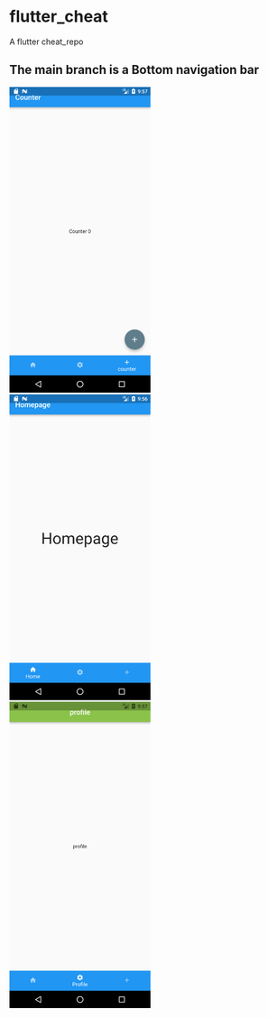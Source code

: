 # flutter_cheat

A flutter cheat_repo

## The main branch is a  Bottom navigation bar

<div>
<img  src="/images/count.png" width="250" >  &nbsp; 
<img  src="/images/home.png" width="250">  &nbsp;
<img  src="/images/profile.png" width="250">  &nbsp;
</div>


